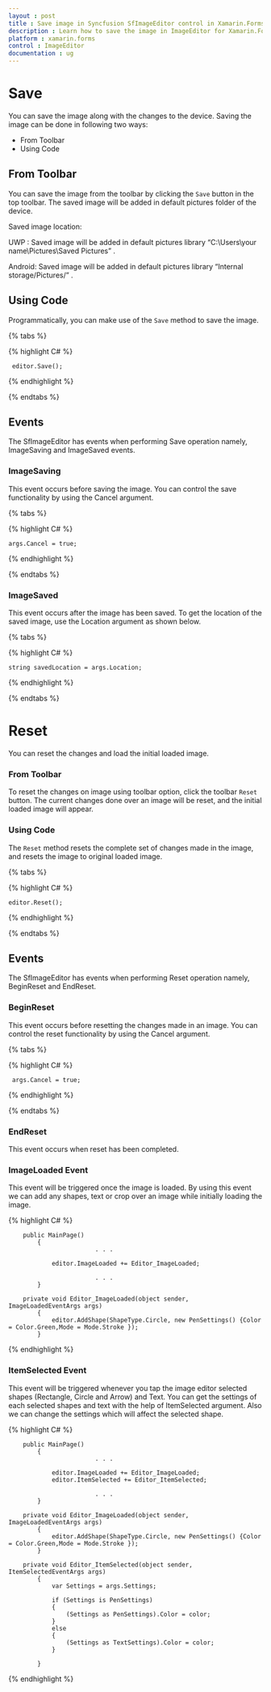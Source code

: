 ```yaml
---
layout : post
title : Save image in Syncfusion SfImageEditor control in Xamarin.Forms
description : Learn how to save the image in ImageEditor for Xamarin.Forms
platform : xamarin.forms
control : ImageEditor
documentation : ug
---
```


# Save

You can save the image along with the changes to the device. Saving the image can be done in following two ways:

* From Toolbar
* Using Code

## From Toolbar

You can save the image from the toolbar by clicking the `Save` button in the top toolbar. The saved image will be added in default pictures folder of the device. 

Saved image location:

UWP :
Saved image will be added in default pictures library “C:\Users\your name\Pictures\Saved Pictures” .

Android:
Saved image will be added in default pictures library “Internal storage/Pictures/” .

## Using Code

Programmatically, you can make use of the `Save` method to save the image.

{% tabs %}

{% highlight C# %}

     editor.Save();

{% endhighlight %}

{% endtabs %}

## Events

The SfImageEditor has events when performing Save operation namely, ImageSaving and ImageSaved events.

### ImageSaving

This event occurs before saving the image. You can control the save functionality by using the Cancel argument.

{% tabs %}

{% highlight C# %}

    args.Cancel = true;

{% endhighlight %}

{% endtabs %}

### ImageSaved

This event occurs after the image has been saved. To get the location of the saved image, use the Location argument as shown below.

{% tabs %}

{% highlight C# %}

    string savedLocation = args.Location;

{% endhighlight %}

{% endtabs %}

# Reset

You can reset the changes and load the initial loaded image.

### From Toolbar

To reset the changes on image using toolbar option, click the toolbar `Reset` button. The current changes done over an image will be reset, and the initial loaded image will appear.

### Using Code

The `Reset` method resets the complete set of changes made in the image, and resets the image to original loaded image.


{% tabs %}

{% highlight C# %}

    editor.Reset();

{% endhighlight %}

{% endtabs %}

## Events

The SfImageEditor has events when performing Reset operation namely, BeginReset and EndReset.

### BeginReset

This event occurs before resetting the changes made in an image. You can control the reset functionality by using the Cancel argument.

{% tabs %}

{% highlight C# %}

     args.Cancel = true;

{% endhighlight %}

{% endtabs %}

### EndReset

This event occurs when reset has been completed.

### ImageLoaded Event

This event will be triggered once the image is loaded. By using this event we can add any shapes, text or crop over an image while initially loading the image. 

{% highlight C# %}

        public MainPage()
            {               
                            . . .

                editor.ImageLoaded += Editor_ImageLoaded;

                            . . .
            }

        private void Editor_ImageLoaded(object sender, ImageLoadedEventArgs args)
            {
                editor.AddShape(ShapeType.Circle, new PenSettings() {Color = Color.Green,Mode = Mode.Stroke });
            }

{% endhighlight %}


### ItemSelected Event

This event will be triggered whenever you tap the image editor selected shapes (Rectangle, Circle and Arrow) and Text. You can get the settings of each selected shapes and text with the help of ItemSelected argument. Also we can change the settings which will affect the selected shape.

{% highlight C# %}

        public MainPage()
            {               
                            . . .

                editor.ImageLoaded += Editor_ImageLoaded;
                editor.ItemSelected += Editor_ItemSelected;

                            . . .
            }

        private void Editor_ImageLoaded(object sender, ImageLoadedEventArgs args)
            {
                editor.AddShape(ShapeType.Circle, new PenSettings() {Color = Color.Green,Mode = Mode.Stroke });
            }

        private void Editor_ItemSelected(object sender, ItemSelectedEventArgs args)
            {
                var Settings = args.Settings;   

                if (Settings is PenSettings)
                {
                    (Settings as PenSettings).Color = color;
                }
                else
                {
                    (Settings as TextSettings).Color = color;
                }
     
            }

{% endhighlight %}
